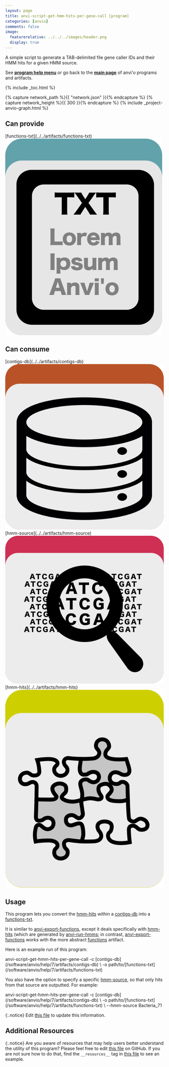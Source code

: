 ```yaml
---
layout: page
title: anvi-script-get-hmm-hits-per-gene-call [program]
categories: [anvio]
comments: false
image:
  featurerelative: ../../../images/header.png
  display: true
---
```


A simple script to generate a TAB-delimited file gene caller IDs and their HMM hits for a given HMM source.

See **[program help menu](../../../../vignette#anvi-script-get-hmm-hits-per-gene-call)** or go back to the **[main page](../../)** of anvi'o programs and artifacts.


{% include _toc.html %}
<div id="svg" class="subnetwork"></div>
{% capture network_path %}{{ "network.json" }}{% endcapture %}
{% capture network_height %}{{ 300 }}{% endcapture %}
{% include _project-anvio-graph.html %}


## Can provide

<p style="text-align: left" markdown="1"><span class="artifact-p">[functions-txt](../../artifacts/functions-txt) <img src="../../images/icons/TXT.png" class="artifact-icon-mini" /></span></p>

## Can consume

<p style="text-align: left" markdown="1"><span class="artifact-r">[contigs-db](../../artifacts/contigs-db) <img src="../../images/icons/DB.png" class="artifact-icon-mini" /></span> <span class="artifact-r">[hmm-source](../../artifacts/hmm-source) <img src="../../images/icons/HMM.png" class="artifact-icon-mini" /></span> <span class="artifact-r">[hmm-hits](../../artifacts/hmm-hits) <img src="../../images/icons/CONCEPT.png" class="artifact-icon-mini" /></span></p>

## Usage


This program lets you convert the <span class="artifact-n">[hmm-hits](/software/anvio/help/7/artifacts/hmm-hits)</span> within a <span class="artifact-n">[contigs-db](/software/anvio/help/7/artifacts/contigs-db)</span> into a <span class="artifact-n">[functions-txt](/software/anvio/help/7/artifacts/functions-txt)</span>.

It is similar to <span class="artifact-n">[anvi-export-functions](/software/anvio/help/7/programs/anvi-export-functions)</span>, except it deals specifically with <span class="artifact-n">[hmm-hits](/software/anvio/help/7/artifacts/hmm-hits)</span> (which are generated by <span class="artifact-n">[anvi-run-hmms](/software/anvio/help/7/programs/anvi-run-hmms)</span>; in contrast, <span class="artifact-n">[anvi-export-functions](/software/anvio/help/7/programs/anvi-export-functions)</span> works with the more abstract <span class="artifact-n">[functions](/software/anvio/help/7/artifacts/functions)</span> artifact. 

Here is an example run of this program:

<div class="codeblock" markdown="1">
anvi&#45;script&#45;get&#45;hmm&#45;hits&#45;per&#45;gene&#45;call &#45;c <span class="artifact&#45;n">[contigs&#45;db](/software/anvio/help/7/artifacts/contigs&#45;db)</span> \ 
                                       &#45;o path/to/<span class="artifact&#45;n">[functions&#45;txt](/software/anvio/help/7/artifacts/functions&#45;txt)</span> 
</div>

You also have the option to specify a specific <span class="artifact-n">[hmm-source](/software/anvio/help/7/artifacts/hmm-source)</span>, so that only hits from that source are outputted. For example: 

<div class="codeblock" markdown="1">
anvi&#45;script&#45;get&#45;hmm&#45;hits&#45;per&#45;gene&#45;call &#45;c <span class="artifact&#45;n">[contigs&#45;db](/software/anvio/help/7/artifacts/contigs&#45;db)</span> \ 
                                       &#45;o path/to/<span class="artifact&#45;n">[functions&#45;txt](/software/anvio/help/7/artifacts/functions&#45;txt)</span> \
                                       &#45;&#45;hmm&#45;source Bacteria_71
</div>


{:.notice}
Edit [this file](https://github.com/merenlab/anvio/tree/master/anvio/docs/programs/anvi-script-get-hmm-hits-per-gene-call.md) to update this information.


## Additional Resources



{:.notice}
Are you aware of resources that may help users better understand the utility of this program? Please feel free to edit [this file](https://github.com/merenlab/anvio/tree/master/bin/anvi-script-get-hmm-hits-per-gene-call) on GitHub. If you are not sure how to do that, find the `__resources__` tag in [this file](https://github.com/merenlab/anvio/blob/master/bin/anvi-interactive) to see an example.
